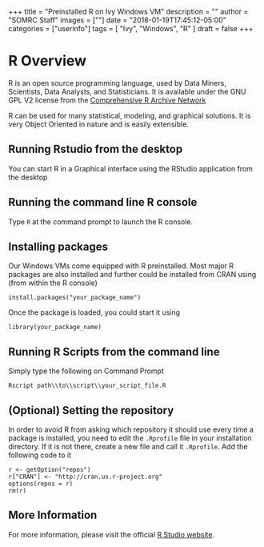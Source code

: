 +++
title = "Preinstalled R on Ivy Windows VM"
description = ""
author = "SOMRC Staff"
images = [""]
date = "2018-01-19T17:45:12-05:00"
categories = ["userinfo"]
tags = [
    "Ivy", 
    "Windows",
    "R"
]
draft = false
+++

# R Overview
R is an open source programming language, used by Data Miners, Scientists, Data Analysts, 
and Statisticians. It is available under the GNU GPL V2 license from the [Comprehensive R 
Archive Network](https://www.r-project.org/)

R can be used for many statistical, modeling, and graphical solutions. It is very Object Oriented in nature and is 
easily extensible. 

## Running Rstudio from the desktop

You can start R in a Graphical interface using the RStudio application from the desktop

## Running the command line R console

Type ```R``` at the command prompt to launch the R console. 

## Installing packages

Our Windows VMs come equipped with R preinstalled. Most major R packages are also installed
and further could be installed from CRAN using (from within the R console) 

	install.packages("your_package_name")

Once the package is loaded, you could start it using

	library(your_package_name)

## Running R Scripts from the command line 

Simply type the following on Command Prompt 

	Rscript path\\to\\script\\your_script_file.R


## (Optional) Setting the repository

In order to avoid R from asking which repository it should use every time a package
is installed, you need to edit the ```.Rprofile``` file in your installation directory. If 
it is not there, create a new file and call it ```.Rprofile```. Add the following code
to it

	
	r <- getOption("repos")             
	r["CRAN"] <- "http://cran.us.r-project.org"
	options(repos = r)
	rm(r)
	
## More Information

For more information, please visit the official [R Studio website](https://www.rstudio.com/).


